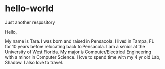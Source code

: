 # hello-world
Just another respository

Hello,

My name is Tara. I was born and raised in Pensacola. I lived in Tampa, FL for 10 years before relocating back to Pensacola. I am a senior at the University of West Florida. My major is Computer/Electrical Engineering with a minor in Computer Science. I love to spend time with my 4 yr old Lab, Shadow. I also love to travel.

